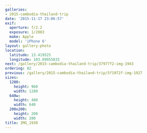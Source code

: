 ```yaml
---
galleries:
- 2015-cambodia-thailand-trip
date: '2015-11-17 23:06:57'
exif:
  aperture: f/2.2
  exposure: 1/2083
  make: Apple
  model: 'iPhone 6'
layout: gallery-photo
location:
  latitude: 13.419525
  longitude: 103.89955833
next: /gallery/2015-cambodia-thailand-trip/37977f2-img-1943
ordering: 82
previous: /gallery/2015-cambodia-thailand-trip/5f1972f-img-1927
sizes:
  1280:
    height: 960
    width: 1280
  640w:
    height: 480
    width: 640
  200x200:
    height: 200
    width: 200
title: IMG_1930
---
```

